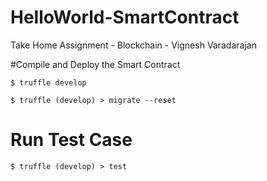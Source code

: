 # HelloWorld-SmartContract
Take Home Assignment - Blockchain - Vignesh Varadarajan


#Compile and Deploy the Smart Contract

```
$ truffle develop

$ truffle (develop) > migrate --reset
```

# Run Test Case

```
$ truffle (develop) > test

```
